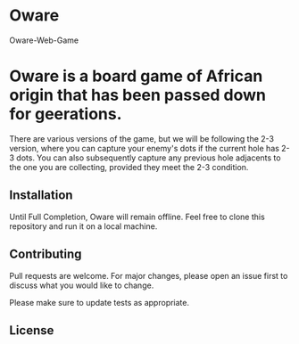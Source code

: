 # Oware
Oware-Web-Game
# Oware is a board game of African origin that has been passed down for geerations.
There are various versions of the game, but we will be following the 2-3 version, where you can capture your enemy's 
dots if the current hole has 2-3 dots.
You can also subsequently capture any previous hole adjacents to the one you are collecting, provided they meet the 2-3
condition.


## Installation
Until Full Completion, Oware will remain offline. Feel free to clone this repository and run it on a local machine.

## Contributing
Pull requests are welcome. For major changes, please open an issue first to discuss what you would like to change.

Please make sure to update tests as appropriate.

## License
